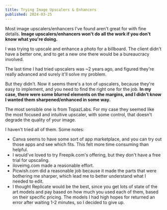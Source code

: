 ```yaml
---
title: Trying Image Upscalers & Enhancers
published: 2024-03-25
---
```

Most image upscalers/enhancers I've found aren't great for with fine details.
**Image upscalers/enhancers won't do all the work if you don't know what you're doing.**

I was trying to upscale and enhance a photo for a billboard. The client didn't have a better one, and to get a new one there would be a bureaucracy involved.

The last time I had tried upscalers was ~2 years ago, and figured they're really advanced and surely it'll solve my problem.

But they didn't. Now it seems there's a ton of upscalers, because they're easy to implement, and you need to find the right one for the job. **In my case, there were some blurred elements on the margins, and I didn't know I wanted them sharpened/enhanced in some way.**

The most sensible one is from TopazLabs. For my case they seemed like the most focused and intuitive upscaler, with some control, that doesn't degrade the quality of your image.

I haven't tried all of them. Some notes:
- Canva seems to have some sort of app marketplace, and you can try out those apps and see which fits. This felt more time consuming than helpful.
- I would've loved to try Freepik.com's offering, but they don't have a free trial for upscaling.
- iloveimg.com made a reasonable effort.
- Picwish.com did a reasonable job because it made the parts that were bothering me sharper, which lead me to better understand what I needed to edit.
- I thought Replicate would be the best, since you get lots of state of the art models and pay based on how much you used each of them, based on their specific pricing. The models I had high hopes for returned an error after waiting 1-2 minutes, so I decided to give up.